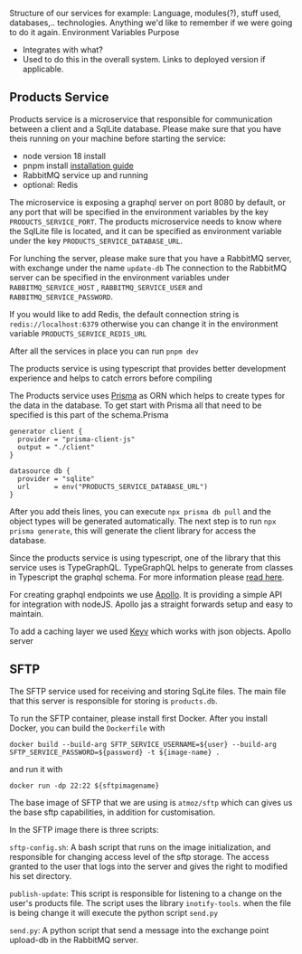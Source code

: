 

Structure of our services
for example:
Language, modules(?), stuff used, databases,.. technologies.
Anything we'd like to remember if we were going to do it again.
Environment Variables
Purpose
- Integrates with what?
- Used to do this in the overall system.
Links to deployed version if applicable.

  
## Products Service

Products service is a microservice that responsible for communication between a client and a SqlLite database. 
Please make sure that you have theis running on your machine before starting the service:
- node version 18 install
- pnpm install [installation guide](https://pnpm.io/installation)
- RabbitMQ service up and running
- optional: Redis

The microservice is exposing a graphql server on port 8080 by default, or any port that will be specified in 
the environment variables by the key ``PRODUCTS_SERVICE_PORT``. The products microservice needs to know where
the SqlLite file is located, and it can be specified as environment variable under the key ``PRODUCTS_SERVICE_DATABASE_URL``.

For lunching the server, please make sure that you have a RabbitMQ server, with exchange under the name ``update-db``
The connection to the RabbitMQ server can be specified in the environment variables under  ``RABBITMQ_SERVICE_HOST`` ,
``RABBITMQ_SERVICE_USER`` and ``RABBITMQ_SERVICE_PASSWORD``. 

If you would like to add Redis, the default connection string is ``redis://localhost:6379`` otherwise you can change
it in the environment variable ``PRODUCTS_SERVICE_REDIS_URL``

After all the services in place you can run ``pnpm dev``

The products service is using typescript that provides better development experience and helps to catch errors before compiling 

The Products service uses [Prisma](https://www.prisma.io/docs) as ORN which helps to create types for the data in the database. 
To get start with Prisma all that need to be specified is this part of the schema.Prisma 
```
generator client {
  provider = "prisma-client-js"
  output = "./client"
}

datasource db {
  provider = "sqlite"
  url      = env("PRODUCTS_SERVICE_DATABASE_URL")
}
```
After you add theis lines, you can execute ``npx prisma db pull`` and the object types will be generated automatically. 
The next step is to run ``npx prisma generate``, this will generate the client library for access the database.

Since the products service is using typescript, one of the library that this service uses is TypeGraphQL. TypeGraphQL helps
to generate from classes in Typescript the graphql schema. For more information please 
[read here](https://typegraphql.com/docs/introduction.html#why).

For creating graphql endpoints we use [Apollo](https://www.apollographql.com/docs/). It is providing 
a simple API for integration with nodeJS. Apollo jas a straight forwards setup and easy to maintain.

To add a caching layer we used [Keyv](https://www.npmjs.com/package/keyv) which works with json objects. Apollo server
 
## SFTP
The SFTP service used for receiving and storing SqLite files. The main file that this server is responsible for storing 
is ``products.db``.

To run the SFTP container, please install first Docker. After you install Docker, you can build the ``Dockerfile`` with 

```docker build --build-arg SFTP_SERVICE_USERNAME=${user} --build-arg SFTP_SERVICE_PASSWORD=${password} -t ${image-name} .```

and run it with 

``docker run -dp 22:22 ${sftpimagename}`` 

The base image of SFTP that we are using is ``atmoz/sftp`` which can gives us the base sftp capabilities, in addition for
customisation. 

In the SFTP image there is three scripts:

``sftp-config.sh``: A bash script that runs on the image initialization, and responsible for changing access level of the 
sftp storage. The access granted to the user that logs into the server and gives the right to modified his set directory. 

``publish-update``: This script is responsible for listening to a change on the user's products file. The script uses 
the library ``inotify-tools``. when the file is being change it will execute the python script ``send.py``

``send.py``: A python script that send a message into the exchange point upload-db in the RabbitMQ server.
